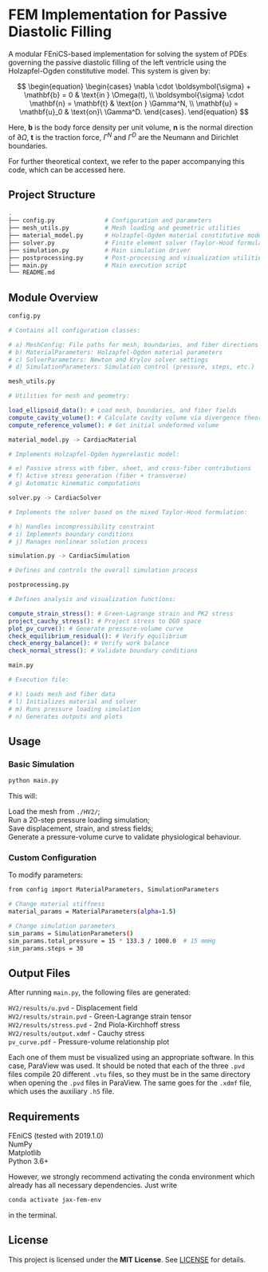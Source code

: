 # FEM Implementation for Passive Diastolic Filling

A modular FEniCS-based implementation for solving the system of PDEs governing the passive diastolic filling of the left ventricle using the Holzapfel-Ogden constitutive model. This system is given by:

$$
\begin{equation}
\begin{cases}
\nabla \cdot \boldsymbol{\sigma} + \mathbf{b} = 0 & \text{in } \Omega(t), \\
\boldsymbol{\sigma} \cdot \mathbf{n} = \mathbf{t} & \text{on } \Gamma^N, \\
\mathbf{u} = \mathbf{u}_0 & \text{on}\ \Gamma^D.
\end{cases}.
\end{equation}
$$

Here, $\mathbf{b}$ is the body force density per unit volume, $\mathbf{n}$ is the normal direction of $\partial \Omega$, $\mathbf{t}$ is the traction force, $\Gamma^N$ and $\Gamma^D$ are the Neumann and Dirichlet boundaries.

For further theoretical context, we refer to the paper accompanying this code, which can be accessed here.

## Project Structure

```bash
.
├── config.py              # Configuration and parameters
├── mesh_utils.py          # Mesh loading and geometric utilities
├── material_model.py      # Holzapfel-Ogden material constitutive model
├── solver.py              # Finite element solver (Taylor-Hood formulation)
├── simulation.py          # Main simulation driver
├── postprocessing.py      # Post-processing and visualization utilities
├── main.py                # Main execution script
└── README.md              
```

## Module Overview
```bash 
config.py

# Contains all configuration classes:

# a) MeshConfig: File paths for mesh, boundaries, and fiber directions
# b) MaterialParameters: Holzapfel-Ogden material parameters
# c) SolverParameters: Newton and Krylov solver settings
# d) SimulationParameters: Simulation control (pressure, steps, etc.)
```

```bash
mesh_utils.py

# Utilities for mesh and geometry:

load_ellipsoid_data(): # Load mesh, boundaries, and fiber fields
compute_cavity_volume(): # Calculate cavity volume via divergence theorem
compute_reference_volume(): # Get initial undeformed volume
```


```bash
material_model.py -> CardiacMaterial

# Implements Holzapfel-Ogden hyperelastic model:

# e) Passive stress with fiber, sheet, and cross-fiber contributions
# f) Active stress generation (fiber + transverse)
# g) Automatic kinematic computations
```

```bash
solver.py -> CardiacSolver

# Implements the solver based on the mixed Taylor-Hood formulation:

# h) Handles incompressibility constraint
# i) Implements boundary conditions
# j) Manages nonlinear solution process
```

```bash
simulation.py -> CardiacSimulation

# Defines and controls the overall simulation process
```

```bash
postprocessing.py

# Defines analysis and visualization functions:

compute_strain_stress(): # Green-Lagrange strain and PK2 stress
project_cauchy_stress(): # Project stress to DG0 space
plot_pv_curve(): # Generate pressure-volume curve
check_equilibrium_residual(): # Verify equilibrium
check_energy_balance(): # Verify work balance
check_normal_stress(): # Validate boundary conditions
```

```bash
main.py

# Execution file:

# k) Loads mesh and fiber data
# l) Initializes material and solver
# m) Runs pressure loading simulation
# n) Generates outputs and plots
```
## Usage
### Basic Simulation
```bash 
python main.py 
```
This will:

Load the mesh from ```./HV2/```; <br/>
Run a 20-step pressure loading simulation; <br/>
Save displacement, strain, and stress fields; <br/>
Generate a pressure-volume curve to validate physiological behaviour.

### Custom Configuration
To modify parameters:
```bash 
from config import MaterialParameters, SimulationParameters

# Change material stiffness
material_params = MaterialParameters(alpha=1.5)

# Change simulation parameters
sim_params = SimulationParameters()
sim_params.total_pressure = 15 * 133.3 / 1000.0  # 15 mmHg
sim_params.steps = 30
```
## Output Files
After running ```main.py```, the following files are generated:

```HV2/results/u.pvd``` - Displacement field <br/>
```HV2/results/strain.pvd``` - Green-Lagrange strain tensor <br/>
```HV2/results/stress.pvd``` - 2nd Piola-Kirchhoff stress <br/>
```HV2/results/output.xdmf``` - Cauchy stress <br/>
```pv_curve.pdf``` - Pressure-volume relationship plot

Each one of them must be visualized using an appropriate software. In this case, ParaView was used. It should be noted that each of the three ```.pvd``` files compile 20 different ```.vtu``` files, so they must be in the same directory when opening the ```.pvd``` files in ParaView. The same goes for the ```.xdmf``` file, which uses the auxiliary ```.h5``` file.

## Requirements

FEniCS (tested with 2019.1.0) <br/>
NumPy <br/>
Matplotlib <br/>
Python 3.6+

However, we strongly recommend activating the conda environment which already has all necessary dependencies. Just write
```bash
conda activate jax-fem-env
```
in the terminal.

## License
This project is licensed under the **MIT License**. See [LICENSE](LICENSE) for details.